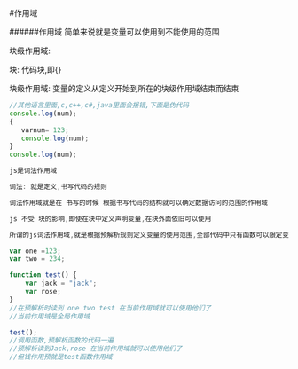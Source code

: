 #作用域

######作用域
简单来说就是变量可以使用到不能使用的范围

块级作用域: 

块: 代码块,即{}

块级作用域: 变量的定义从定义开始到所在的块级作用域结束而结束

```javascript
//其他语言里面,c,c++,c#,java里面会报错,下面是伪代码
console.log(num);
{
   varnum= 123;
   console.log(num);
}
console.log(num);

js是词法作用域

词法: 就是定义,书写代码的规则

词法作用域就是在 书写的时候 根据书写代码的结构就可以确定数据访问的范围的作用域

js 不受 块的影响,即使在块中定义声明变量,在块外面依旧可以使用

所谓的js词法作用域,就是根据预解析规则定义变量的使用范围,全部代码中只有函数可以限定变量的使用范围.

var one =123;
var two = 234;

function test() {
    var jack = "jack";
    var rose;
}
//在预解析时读到 one two test 在当前作用域就可以使用他们了
//当前作用域是全局作用域

test();
//调用函数,预解析函数的代码一遍
//预解析读到Jack,rose 在当前作用域就可以使用他们了
//但钱作用预就是test函数作用域

```